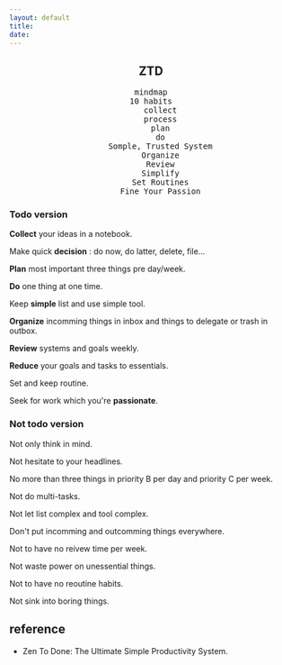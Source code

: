 ```yaml
---
layout: default
title:
date: 
---
```


## <center>ZTD</center>

<center>
<pre class="mermaid">
mindmap
10 habits
    collect
    process
    plan
    do
    Somple, Trusted System
    Organize
    Review
    Simplify
    Set Routines
    Fine Your Passion
</pre>
</center>


<script type="module">
	import mermaid from 'https://cdn.jsdelivr.net/npm/mermaid@10/dist/mermaid.esm.min.mjs';
	mermaid.initialize({ startOnLoad: true });
</script>

### Todo version

**Collect** your ideas in a notebook.

Make quick **decision** : do now, do latter, delete, file...

**Plan** most important three things pre day/week.

**Do** one thing at one time.

Keep **simple** list and use simple tool.

**Organize**  incomming things in inbox and things to delegate or trash in outbox.

**Review** systems and goals weekly.

**Reduce** your goals and tasks to essentials.

Set and keep routine.

Seek for work which you're **passionate**.

### Not todo version

Not only think in mind.

Not hesitate to your headlines.

No more than three things in priority B per day and priority C per week.

Not do multi-tasks.

Not let list complex and tool complex.

Don't put incomming and outcomming things everywhere.

Not to have no reivew time per week.

Not waste power on unessential things.

Not to have no reoutine habits.

Not sink into boring things.

## reference

- Zen To Done: The Ultimate Simple Productivity System.